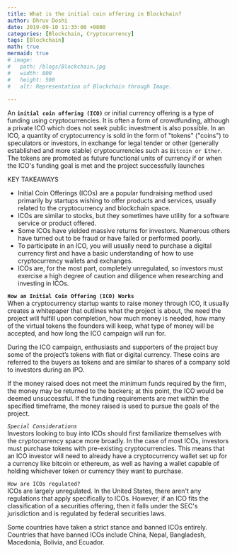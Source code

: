 ```yaml
---
title: What is the initial coin offering in Blockchain?
author: Dhruv Doshi
date: 2019-09-10 11:33:00 +0800
categories: [Blockchain, Cryptocurrency]
tags: [Blockchain]
math: true
mermaid: true
# image:
#   path: /blogs/Blockchain.jpg
#   width: 800
#   height: 500
#   alt: Representation of Blockchain through Image.
  
---
```


An **`initial coin offering (ICO)`** or initial currency offering is a type of funding using cryptocurrencies. It is often a form of crowdfunding, although a private ICO which does not seek public investment is also possible. In an ICO, a quantity of cryptocurrency is sold in the form of "tokens" ("coins") to speculators or investors, in exchange for legal tender or other (generally established and more stable) cryptocurrencies such as `Bitcoin or Ether`. The tokens are promoted as future functional units of currency if or when the ICO's funding goal is met and the project successfully launches

KEY TAKEAWAYS</span></b>
 - Initial Coin Offerings (ICOs) are a popular fundraising method used primarily by startups wishing to offer products and services, usually related to the cryptocurrency and blockchain space.
 - ICOs are similar to stocks, but they sometimes have utility for a software service or product offered. 
 - Some ICOs have yielded massive returns for investors. Numerous others have turned out to be fraud or have failed or performed poorly. 
 - To participate in an ICO, you will usually need to purchase a digital currency first and have a basic understanding of how to use cryptocurrency wallets and exchanges. 
 - ICOs are, for the most part, completely unregulated, so investors must exercise a high degree of caution and diligence when researching and investing in ICOs.

**`How an Initial Coin Offering (ICO) Works`**<br>
When a cryptocurrency startup wants to raise money through ICO, it usually creates a whitepaper that outlines what the project is about, the need the project will fulfill upon completion, how much money is needed, how many of the virtual tokens the founders will keep, what type of money will be accepted, and how long the ICO campaign will run for. 

During the ICO campaign, enthusiasts and supporters of the project buy some of the project’s tokens with fiat or digital currency. These coins are referred to the buyers as tokens and are similar to shares of a company sold to investors during an IPO.

If the money raised does not meet the minimum funds required by the firm, the money may be returned to the backers; at this point, the ICO would be deemed unsuccessful. If the funding requirements are met within the specified timeframe, the money raised is used to pursue the goals of the project.


*`Special Considerations `*<br>
Investors looking to buy into ICOs should first familiarize themselves with the cryptocurrency space more broadly. In the case of most ICOs, investors must purchase tokens with pre-existing cryptocurrencies. This means that an ICO investor will need to already have a cryptocurrency wallet set up for a currency like bitcoin or ethereum, as well as having a wallet capable of holding whichever token or currency they want to purchase. 


`How are ICOs regulated?`<br>
ICOs are largely unregulated. In the United States, there aren't any regulations that apply specifically to ICOs. However, if an ICO fits the classification of a securities offering, then it falls under the SEC's jurisdiction and is regulated by federal securities laws.

Some countries have taken a strict stance and banned ICOs entirely. Countries that have banned ICOs include China, Nepal, Bangladesh, Macedonia, Bolivia, and Ecuador.


